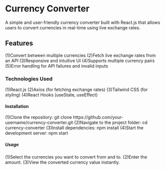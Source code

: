 <h1>Currency Converter</h1>
A simple and user-friendly currency converter built with React.js that allows users to convert currencies in real-time using live exchange rates.

<h2>Features</h2>
(1)Convert between multiple currencies
(2)Fetch live exchange rates from an API
(3)Responsive and intuitive UI
(4)Supports multiple currency pairs
(5)Error handling for API failures and invalid inputs

<h3>Technologies Used</h3>
(1)React.js
(2)Axios (for fetching exchange rates)
(3)Tailwind CSS (for styling)
(4)React Hooks (useState, useEffect)
<h4>Installation</h4>
  (1)Clone the repository:
     git clone https://github.com/your-username/currency-converter.git
  (2)Navigate to the project folder:
     cd currency-converter
  (3)Install dependencies:
     npm install
  (4)Start the development server:
     npm start
<h5>Usage</h5>
  (1)Select the currencies you want to convert from and to.
  (2)Enter the amount.
  (3)View the converted currency value instantly.

